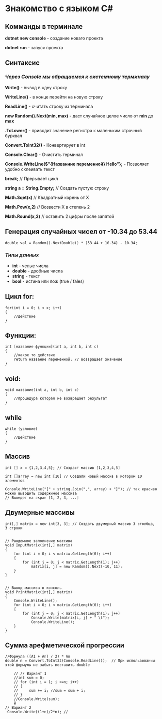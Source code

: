 # Знакомство с языком C#

## Комманды в терминале

**dotnet new console** - создание новаго проекта

**dotnet run** - запуск проекта

## Синтаксис

### _Через **Console** мы обращаемся к системному терминалу_

**Write()** - вывод в одну строку

**WriteLine()** - в конце перейти на новую строку

**ReadLine()** - считать строку из терминала

**new Random().Next(min, max)** - даст случайное целое число от **min** до **max**

**.ToLower()** - приводит значение регистра к маленьким строчный бурквал

**Convert.ToInt32()** - Конвертирует в int

**Console.Clear()** - Очистить терминал

**Console.WriteLine($"{Названние переменной} Hello"};** - Позволяет удобно склеивать текст

**break;** // Прерывает цикл

**string a = String.Empty;** // Создать пустую строку

**Math.Sqet(x)** // Квадратный корень от Х

**Math.Pow(x,2)** // Возвести Х в степень 2

**Math.Round(x,2)** // оставить 2 цифры после запятой

## Генерация случайных чисел от -10.34 до 53.44
    double val = Random().NextDouble() * (53.44 + 10.34) - 10.34;

### _Типы данных_ 
* **int** - челые числа
* **double** - дробные числа
* **string** - текст
* **bool** - истина или лож (true / fales)

## Цикл for:
    
    for(int i = 0; i < x; i++)
    {
        //действие
    }   
## Функции:
    int [название функции](int a, int b, int c)
    {
        //какое то действие
        return название переменной; // возвращает значение
    }

## void:
    void название(int a, int b, int c)
    {
        //процедура которая не возвращает результат
    }

## while
    while (условие)
    {
        //Действие
    }
    
## Массив
    int [] x = {1,2,3,4,5}; // Создаст массив [1,2,3,4,5]

    int []arrey = new int [10] // Создали новый массив в котором 10 элементов

    Console.WriteLine("[" + string.Join(",", arrey) + "]"); // так красиво можно выводить содержимое массива
    // Выведет на экран [1, 2, 3, ...]
    
## Двумерные массивы
    int[,] matrix = new int[3, 3]; // Создать двумерный массив 3 столбца, 3 строки
    
    
    // Рандомное заполнение массива
    void InputMatrix(int[,] matrix)
    {
        for (int i = 0; i < matrix.GetLength(0); i++)
        {
            for (int j = 0; j < matrix.GetLength(1); j++)
                matrix[i, j] = new Random().Next(-10, 11);
        }
    }
    
    
    // Вывод массива в консоль
    void PrintMatrix(int[,] matrix)
    {
        Console.WriteLine();
        for (int i = 0; i < matrix.GetLength(0); i++)
        {
            for (int j = 0; j < matrix.GetLength(1); j++)
                Console.Write(matrix[i, j] + " \t");
                Console.WriteLine();
        }
    }

## Сумма арефметической прогрессии
    //Формула ((A1 + An) / 2) * An 
    double n = Convert.ToInt32(Console.ReadLine());  // При использовании этой формулы не забыть поставить double
        
        // // Вариант 1
        //int sum = 0;
        // for (int i = 1; i <=n; i++)
        // {
        //     sum += i; //sum = sum + i; 
        // }
        //Console.Write(sum);
        й
    // Вариант 2
     Console.Write((1+n)/2*n); // 


